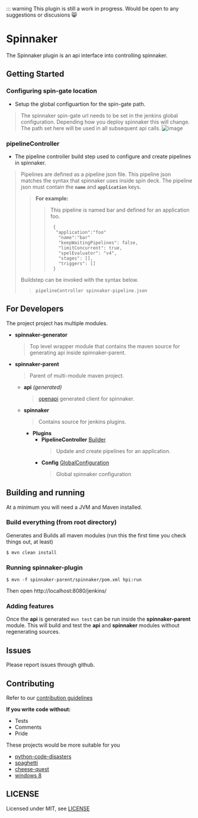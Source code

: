 
::: warning
This plugin is still a work in progress.  Would be open to any suggestions or discusions 😸

# Spinnaker
The Spinnaker plugin is an api interface into controlling spinnaker.

## Getting Started

### Configuring spin-gate location 
+ Setup the global configuartion for the spin-gate path.

> The spinnaker spin-gate url needs to be set in the jenkins global configuration.  Depending how you deploy spinnaker this will change.  The path set here will be used in all subsequent api calls.
![image](https://user-images.githubusercontent.com/9701912/113105163-2376dd80-91b6-11eb-847a-42da2f9e081d.png)

### pipelineController
+ The pipeline controller build step used to configure and create pipelines in spinnaker.
 
> Pipelines are defined as a pipeline json file.  This pipeline json matches the syntax that spinnaker uses inside spin deck.  The pipeline json must contain the **`name`** and **`application`** keys.
> 
>>  **For example:**
>>> This pipeline is named bar and defined for an application foo.
>>> ```
>>>  {
>>>   "application":"foo"
>>>    "name":"bar"
>>>    "keepWaitingPipelines": false,
>>>    "limitConcurrent": true,
>>>    "spelEvaluator": "v4",
>>>    "stages": [],
>>>    "triggers": []
>>>  }
>>> ```
> Buildstep can be invoked with the syntax below.
>> ```pipelineController spinnaker-pipeline.json```

## For Developers
The project project has multiple modules.

+ **spinnaker-generator**
  > Top level wrapper module that contains the maven source for generating api inside spinnaker-parent.
+ **spinnaker-parent**
  > Parent of multi-module maven project.
  + **api** *(generated)*
    > [openapi](https://openapi-generator.tech/) generated client for spinnaker.
  + **spinnaker**
    > Contains source for jenkins plugins.
    + **Plugins**
      + **PipelineController** [Builder](https://javadoc.jenkins.io/hudson/tasks/Builder.html)
        > Update and create pipelines for an application.
      + **Config** [GlobalConfiguration](https://javadoc.jenkins.io/jenkins/model/GlobalConfiguration.html)
        > Global spinnaker configuration
## Building and running

At a minimum you will need a JVM and Maven installed.

### Build everything (from root directory)
Generates and Builds all maven modules (run this the first time you check things out, at least)

```
$ mvn clean install
```

### Running spinnaker-plugin

```
$ mvn -f spinnaker-parent/spinnaker/pom.xml hpi:run
```
Then open http://localhost:8080/jenkins/

### Adding features
Once the **api** is generated `mvn test` can be run inside the **spinnaker-parent** module.
This will build and test the **api** and **spinnaker** modules without regenerating sources. 


## Issues

Please report issues through github.

## Contributing

Refer to our [contribution guidelines](https://github.com/jenkinsci/.github/blob/master/CONTRIBUTING.md)

**If you write code without:**
  - Tests
  - Comments
  - Pride
   
These projects would be more suitable for you
  - [python-code-disasters](https://github.com/sobolevn/python-code-disasters)
  - [spaghetti](https://www.allrecipes.com/recipe/158140/spaghetti-sauce-with-ground-beef/)
  - [cheese-quest](https://github.com/EvanQuan/cheese-quest)
  - [windows 8](https://en.wikipedia.org/wiki/Windows_8)

## LICENSE

Licensed under MIT, see [LICENSE](LICENSE.md)
